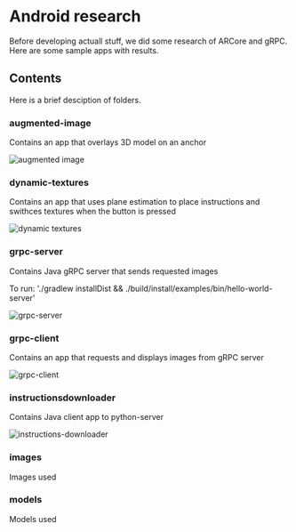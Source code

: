 # Android research
Before developing actuall stuff, we did some research of ARCore and gRPC. Here are some sample apps with results.

## Contents
Here is a brief desciption of folders.

### augmented-image
Contains an app that overlays 3D model on an anchor

![augmented image](images/docs/augmented_image.png)

### dynamic-textures
Contains an app that uses plane estimation to place instructions and swithces textures when the button is pressed

![dynamic textures](images/docs/dynamic_texture.png)

### grpc-server
Contains Java gRPC server that sends requested images

To run:
'./gradlew installDist && ./build/install/examples/bin/hello-world-server'

![grpc-server](images/docs/server.png)

### grpc-client
Contains an app that requests and displays images from gRPC server

![grpc-client](images/docs/client.png)

### instructionsdownloader
Contains Java client app to python-server

![instructions-downloader](images/docs/instructions_downloader.png)

### images
Images used

### models
Models used

